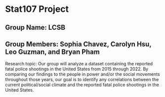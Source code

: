 # Stat107 Project

## Group Name: LCSB

## Group Members: Sophia Chavez, Carolyn Hsu, Leo Guzman, and Bryan Pham

Research topic: Our group will analyze a dataset containing the reported fatal police shootings in the United States from 2015 through 2022. By comparing our findings to the people in power and/or the social movements throughout those years, our goal is to identify any correlations between the current political/social climate and the reported fatal police shootings in the United States.
